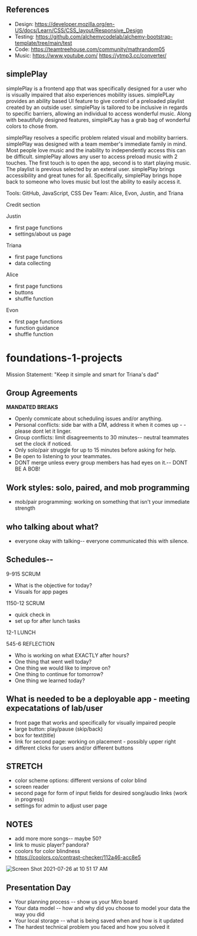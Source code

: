 ## References 
 * Design:
 https://developer.mozilla.org/en-US/docs/Learn/CSS/CSS_layout/Responsive_Design
 * Testing:
 https://github.com/alchemycodelab/alchemy-bootstrap-template/tree/main/test
 * Code: 
 https://teamtreehouse.com/community/mathrandom05
 * Music:
 https://www.youtube.com/
 https://ytmp3.cc/converter/


## simplePlay

simplePlay is a frontend app that was specifically designed for a user who is visually impaired that also experiences mobility issues. simplePLay provides an ability based UI feature to give control of a preloaded playlist created by an outside user. simplePlay is tailored to be inclusive in regards to specific barriers, allowing an individual to access wonderful music. Along with beautifully designed features, simplePLay has a grab bag of wonderful colors to chose from. 

simplePlay resolves a specific problem related visual and mobility barriers. simplePlay was designed with a team member's immediate family in mind. Most people love music and the inability to independently access this can be difficult. simplePlay allows any user to access preload music with 2 touches. The first touch is to open the app, second is to start playing music. The playlist is previous selected by an exteral user. simplePlay brings accessibility and great tunes for all. Specifically, simplePlay brings hope back to someone who loves music but lost the ability to easily access it. 

Tools: GitHub, JavaScript, CSS
Dev Team: Alice, Evon, Justin, and Triana


Credit section

Justin
* first page functions
* settings/about us page

Triana
* first page functions
* data collecting

Alice
* first page functions
* buttons
* shuffle function

Evon
* first page functions
* function guidance
* shuffle function 

# foundations-1-projects
Mission Statement: "Keep it simple and smart for Triana's dad"

## Group Agreements
**MANDATED BREAKS**
- Openly commicate about scheduling issues and/or anything.
- Personal conflicts: side bar with a DM, address it when it comes up - - please dont let it linger.
- Group conflicts: limit disagreements to 30 minutes-- neutral teammates set the clock if noticed. 
- Only solo/pair struggle for up to 15 minutes before asking for help.
- Be open to listening to your teammates.
- DONT merge unless every group members has had eyes on it.-- DONT BE A BOB!


## Work styles: solo, paired, and mob programming
- mob/pair programming: working on something that isn't your immediate strength


## who talking about what?
- everyone okay with talking-- everyone communicated this with silence.


## Schedules--
9-915 SCRUM
- What is the objective for today?
- Visuals for app pages

1150-12 SCRUM
- quick check in
- set up for after lunch tasks

12-1 LUNCH


545-6 REFLECTION
- Who is working on what EXACTLY after hours?
- One thing that went well today?
- One thing we would like to improve on?
- One thing to continue for tomorrow?
- One thing we learned today?


## What is needed to be a deployable app - meeting expecatations of lab/user
- front page that works and specifically for visually impaired people
- large button: play/pause (skip/back)
- box for text(title)
- link for second page: working on placement - possibly upper right 
- different clicks for users and/or different buttons 



## STRETCH
- color scheme options: different versions of color blind
- screen reader
- second page for form of input fields for desired song/audio links (work in progress)
- settings for admin to adjust user page 


## NOTES 

- add more more songs-- maybe 50?
- link to music player? pandora?
- coolors for color blindness
- https://coolors.co/contrast-checker/112a46-acc8e5


![Screen Shot 2021-07-26 at 10 51 17 AM](https://user-images.githubusercontent.com/80484840/127035369-c0683ab5-a1ea-4a41-94ff-9541803a82de.png)


## Presentation Day
* Your planning process -- show us your Miro board
* Your data model -- how and why did you choose to model your data the way you did
* Your local storage -- what is being saved when and how is it updated
* The hardest technical problem you faced and how you solved it
